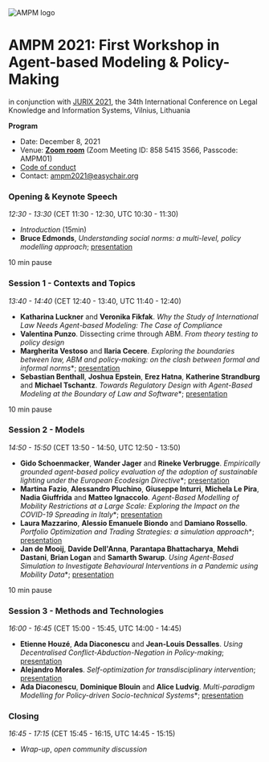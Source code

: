 <img alt="AMPM logo" src="https://polder.center/wp-content/uploads/2021/10/AMPM-2021.png">

# AMPM 2021: First Workshop in Agent-based Modeling & Policy-Making
in conjunction with [JURIX 2021](https://jurix2021.mruni.eu/), the 34th International Conference on Legal
Knowledge and Information Systems, Vilnius, Lithuania

**Program** 

- Date: December 8, 2021 
- Venue: [**Zoom room**](https://uva-live.zoom.us/j/85854153566?pwd=cVIwR0dYU1k1RTZBZkI2d2l1Rks2dz09) (Zoom Meeting ID: 858 5415 3566, Passcode: AMPM01)
- [Code of conduct](https://github.com/ampmresearch/ampmresearch.github.io/blob/main/code_of_conduct.md)
- Contact: [ampm2021@easychair.org](mailto:ampm2021@easychair.org)

### Opening & Keynote Speech

*12:30 - 13:30* (CET 11:30 - 12:30, UTC 10:30 - 11:30)

- *Introduction* (15min)
- **Bruce Edmonds**, *Understanding social norms: a multi-level, policy modelling approach*; [presentation](http://cfpm.org/slides/JURIX-Edmonds-%20invited-talk.pdf)

10 min pause

### Session 1 - Contexts and Topics 

*13:40 - 14:40* (CET 12:40 - 13:40, UTC 11:40 - 12:40)

- **Katharina Luckner** and **Veronika Fikfak**. *Why the Study of International Law Needs Agent-based Modeling: The Case of Compliance*
- **Valentina Punzo**. Dissecting crime through ABM. *From theory testing to policy design*
- **Margherita Vestoso** and **Ilaria Cecere**. *Exploring the boundaries between law, ABM and policy-making: on the clash between formal and informal norms**; [presentation](https://github.com/ampmresearch/ampmresearch.github.io/blob/main/presentations/16_MVestoso.pdf)
- **Sebastian Benthall**, **Joshua Epstein**, **Erez Hatna**, **Katherine Strandburg** and **Michael Tschantz**. *Towards Regulatory Design with Agent-Based Modeling at the Boundary of Law and Software**; [presentation](https://github.com/ampmresearch/ampmresearch.github.io/blob/main/presentations/10_SBenthall.pdf)

10 min pause

### Session 2 - Models 

*14:50 - 15:50* (CET 13:50 - 14:50, UTC 12:50 - 13:50)

- **Gido Schoenmacker**, **Wander Jager** and **Rineke Verbrugge**. *Empirically grounded agent-based policy evaluation of the adoption of sustainable lighting under the European Ecodesign Directive**; [presentation](https://github.com/ampmresearch/ampmresearch.github.io/blob/main/presentations/13_GSchoenmaker.pdf)
- **Martina Fazio**, **Alessandro Pluchino**, **Giuseppe Inturri**, **Michela Le Pira**, **Nadia Giuffrida** and **Matteo Ignaccolo**. *Agent-Based Modelling of Mobility Restrictions at a Large Scale: Exploring the Impact on the COVID-19 Spreading in Italy**; [presentation](https://github.com/ampmresearch/ampmresearch.github.io/blob/main/presentations/9_12_MFazio.pdf)
- **Laura Mazzarino**, **Alessio Emanuele Biondo** and **Damiano Rossello**. *Portfolio Optimization and Trading Strategies: a simulation approach**; [presentation](https://github.com/ampmresearch/ampmresearch.github.io/blob/main/presentations/8_LMazzarino.pdf)
- **Jan de Mooij**, **Davide Dell'Anna**, **Parantapa Bhattacharya**, **Mehdi Dastani**, **Brian Logan** and **Samarth Swarup**. *Using Agent-Based Simulation to Investigate Behavioural Interventions in a Pandemic using Mobility Data**; [presentation](https://github.com/ampmresearch/ampmresearch.github.io/blob/main/presentations/7_JdeMooij.pdf)

10 min pause

### Session 3 - Methods and Technologies 

*16:00 - 16:45* (CET 15:00 - 15:45, UTC 14:00 - 14:45)

- **Etienne Houzé**, **Ada Diaconescu** and **Jean-Louis Dessalles**. *Using Decentralised Conflict-Abduction-Negation in Policy-making*; [presentation](https://github.com/ampmresearch/ampmresearch.github.io/blob/main/presentations/6_EHouze.pdf)
- **Alejandro Morales**. *Self-optimization for transdisciplinary intervention*; [presentation](https://github.com/ampmresearch/ampmresearch.github.io/blob/main/presentations/11_AMorales.pdf)
- **Ada Diaconescu**, **Dominique Blouin** and **Alice Ludvig**. *Multi-paradigm Modelling for Policy-driven Socio-technical Systems**; [presentation](https://github.com/ampmresearch/ampmresearch.github.io/blob/main/presentations/15_ADiaconescu.pdf)

### Closing

*16:45 - 17:15* (CET 15:45 - 16:15, UTC 14:45 - 15:15)   

- *Wrap-up*, *open community discussion*

